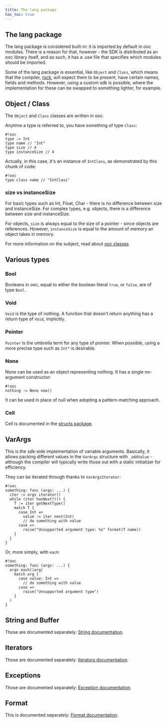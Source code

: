 ```yaml
---
title: The lang package
has_toc: true
---
```


## The lang package

The lang package is considered built-in: it is imported by default in ooc
modules. There is a reason for that, however - the SDK is distributed as
an ooc library itself, and as such, it has a .use file that specifies which
modules should be imported.

Some of the lang package is essential, like `Object` and `Class`, which
means that the compiler, [rock][rock], will expect them to be present,
have certain names, fields and methods. However, using a custom sdk is
possible, where the implementation for these can be swapped to something
lighter, for example.

[rock]: /docs/tools/rock/

## Object / Class

The `Object` and `Class` classes are written in ooc.

Anytime a type is referred to, you have something of type `Class`:

    #!ooc
    type := Int
    type name // "Int"
    type size // 4
    type instanceSize // 4

Actually, in this case, it's an instance of `IntClass`, as demonstrated
by this chunk of code:

    #!ooc
    type class name // "IntClass"

### size vs instanceSize

For basic types such as Int, Float, Char - there is no difference between size
and instanceSize. For complex types, e.g. objects, there is a difference between
size and instanceSize.

For objects, `size` is always equal to the size of a pointer - since objects are
references. However, `instanceSize` is equal to the amount of memory an object
takes in memory.

For more information on the subject, read about [ooc classes][classes]

[classes]: /docs/lang/classes/

## Various types

### Bool

Booleans in ooc, equal to either the boolean literal `true`, or `false`,
are of type `Bool`.

### Void

`Void` is the type of nothing. A function that doesn't return anything
has a return type of `Void`, implicitly.

### Pointer

`Pointer` is the umbrella term for any type of pointer. When possible,
using a more precise type such as `Int*` is desirable.

### None

None can be used as an object representing nothing. It has a single
no-argument constructor:

    #!ooc
    nothing := None new()

It can be used in place of null when adopting a pattern-matching approach.

### Cell

Cell is documented in the [structs package][structs].

[structs]: /docs/sdk/structs/

## VarArgs

This is the sdk-side implementation of variable arguments. Basically,
it allows packing different values in the `VarArgs` structure with
`_addValue` - although the compiler will typically write those out
with a static initializer for efficiency.

They can be iterated through thanks to `VarArgsIterator`:

    #!ooc
    something: func (args: ...) {
      iter := args iterator()
      while (iter hasNext?()) {
        T := iter getNextType()
        match T {
          case Int =>
            value := iter next(Int)
            // do something with value
          case =>
            raise("Unsupported argument type: %s" format(T name))
        }
      }
    }

Or, more simply, with `each`:

    #!ooc
    something: func (args: ...) {
      args each(|arg|
        match arg {
          case value: Int =>
            // do something with value
          case =>
            raise("Unsupported argument type")
        }
      )
    }    

## String and Buffer

Those are documented separately: [String documentation][str].

[str]: /docs/sdk/lang/string/

## Iterators

Those are documented separately: [Iterators documentation][iter].

[iter]: /docs/sdk/lang/iterators/

## Exceptions

Those are documented separately: [Exception documentation][exceptions].

[exceptions]: /docs/sdk/lang/exceptions/

## Format

This is documented separately: [Format documentation][format].

[format]: /docs/sdk/lang/format/

